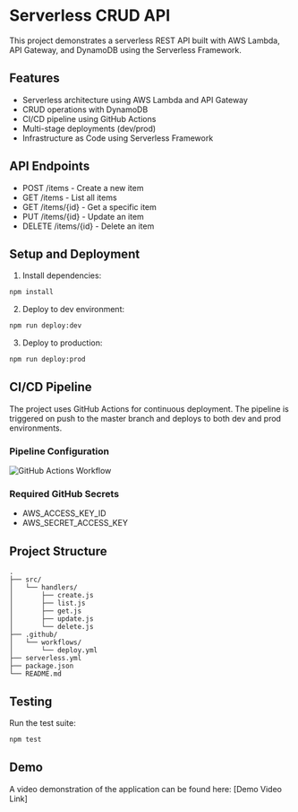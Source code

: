 # Serverless CRUD API

This project demonstrates a serverless REST API built with AWS Lambda, API Gateway, and DynamoDB using the Serverless Framework.

## Features

- Serverless architecture using AWS Lambda and API Gateway
- CRUD operations with DynamoDB
- CI/CD pipeline using GitHub Actions
- Multi-stage deployments (dev/prod)
- Infrastructure as Code using Serverless Framework

## API Endpoints

- POST /items - Create a new item
- GET /items - List all items
- GET /items/{id} - Get a specific item
- PUT /items/{id} - Update an item
- DELETE /items/{id} - Delete an item

## Setup and Deployment

1. Install dependencies:
```bash
npm install
```

2. Deploy to dev environment:
```bash
npm run deploy:dev
```

3. Deploy to production:
```bash
npm run deploy:prod
```

## CI/CD Pipeline

The project uses GitHub Actions for continuous deployment. The pipeline is triggered on push to the master branch and deploys to both dev and prod environments.

### Pipeline Configuration

![GitHub Actions Workflow](docs/github-actions-workflow.png)

### Required GitHub Secrets

- AWS_ACCESS_KEY_ID
- AWS_SECRET_ACCESS_KEY

## Project Structure

```
.
├── src/
│   └── handlers/
│       ├── create.js
│       ├── list.js
│       ├── get.js
│       ├── update.js
│       └── delete.js
├── .github/
│   └── workflows/
│       └── deploy.yml
├── serverless.yml
├── package.json
└── README.md
```

## Testing

Run the test suite:
```bash
npm test
```

## Demo

A video demonstration of the application can be found here: [Demo Video Link]